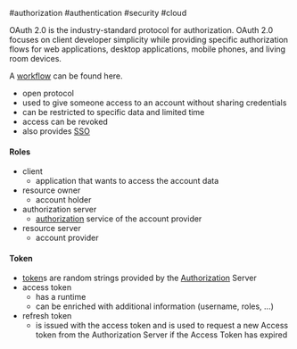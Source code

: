 #authorization #authentication #security #cloud 

OAuth 2.0 is the industry-standard protocol for authorization. OAuth 2.0 focuses on client developer simplicity while providing specific authorization flows for web applications, desktop applications, mobile phones, and living room devices.

A [ workflow](/techstack/security/OAuth2-workflow.md) can be found here.

- open protocol 
- used to give someone access to an account without sharing credentials
- can be restricted to specific data and limited time
- access can be revoked
- also provides [SSO](/SSO)

#### Roles
- client
	- application that wants to access the account data
- resource owner
	- account holder
- authorization server
	- [authorization](/techstack/security/authentication%20&%20authorization.md) service of the account provider
- resource server
	- account provider

#### Token
- [token](/token)s are random strings provided by the [Authorization](/techstack/security/authentication%20&%20authorization.md) Server
- access token
	- has a runtime
	- can be enriched with additional information (username, roles, ...)
- refresh token
	- is issued with the access token and is used to request a new Access token from the Authorization Server if the Access Token has expired